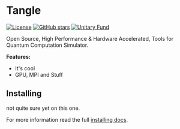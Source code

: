 # Tangle 

[![License](https://img.shields.io/pypi/l/qcgpu.svg?style=for-the-badge)](https://pypi.python.org/pypi/qcgpu/)
[![GitHub
stars](https://img.shields.io/github/stars/qcgpu/qcgpu.svg?style=for-the-badge&label=Stars)](https://github.com/QCGPU/qcgpu)
[![Unitary Fund](https://img.shields.io/badge/Supported%20By-UNITARY%20FUND-brightgreen.svg?style=for-the-badge)](http://unitary.fund)

Open Source, High Performance & Hardware Accelerated, Tools for Quantum Computation
Simulator. 

**Features:**

* It's cool
* GPU, MPI and Stuff

## Installing

not quite sure yet on this one.

For more information read the full [installing docs](https://qcgpu.github.io/qcgpu/install.html). 
